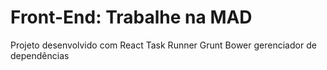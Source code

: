 ﻿# Front-End: Trabalhe na MAD

Projeto desenvolvido com React
Task Runner Grunt
Bower gerenciador de dependências

